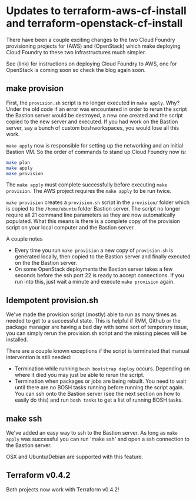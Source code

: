 # Updates to terraform-aws-cf-install and terraform-openstack-cf-install

There have been a couple exciting changes to the two Cloud Foundry provisioning projects for (AWS) and (OpenStack) which make deploying Cloud Foundry to these two infrastructures much simpler.

See (link) for instructions on deploying Cloud Foundry to AWS, one for OpenStack is coming soon so check the blog again soon.

## make provision
First, the `provision.sh` script is no longer executed in `make apply`. Why? Under the old code if an error was encountered in order to rerun the script the Bastion server would be destroyed, a new one created and the script copied to the new server and executed. If you had work on the Bastion server, say a bunch of custom boshworkspaces, you would lose all this work.

`make apply` now is responsible for setting up the networking and an initial Bastion VM. So the order of commands to stand up Cloud Foundry now is:

```bash
make plan
make apply
make provision
```

The `make apply` must complete successfully before executing `make provision`.  The AWS project requires the `make apply` to be run twice.

`make provision` creates a `provision.sh` script in the `provision/` folder which is copied to the `/home/ubuntu` folder Bastion server.  The script no longer require all 21 command line parameters as they are now automatically populated.  What this means is there is a complete copy of the provision script on your local computer and the Bastion server.

A couple notes
 - Every time you run `make provision` a new copy of `provision.sh` is generated locally, then copied to the Bastion server and finally executed on the the Bastion server.
 - On some OpenStack deployments the Bastion server takes a few seconds before the ssh port 22 is ready to accept connections.  If you run into this, just wait a minute and execute `make provision` again.

## Idempotent provision.sh
We've made the provision script (mostly) able to run as many times as needed to get to a successful state.  This is helpful if RVM, Github or the package manager are having a bad day with some sort of temporary issue, you can simply rerun the provision.sh script and the missing pieces will be installed.

There are a couple known exceptions if the script is terminated that manual intervention is still needed:
 - Termination while running `bosh bootstrap deploy` occurs.  Depending on where it died you may just be able to rerun the script.
 - Termination when packages or jobs are being rebuilt.  You need to wait until there are no BOSH tasks running before running the script again.  You can ssh onto the Bastion server (see the next section on how to easily do this) and run `bosh tasks` to get a list of running BOSH tasks.  

## make ssh
We've added an easy way to ssh to the Bastion server.  As long as `make apply` was successful you can run 'make ssh' and open a ssh connection to the Bastion server.

OSX and Ubuntu/Debian are supported with this feature.

## Terraform v0.4.2

Both projects now work with Terraform v0.4.2!
